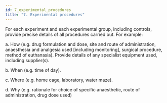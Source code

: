 ```yaml
---
id: 7_experimental_procedures
title: "7. Experimental procedures"
---
```

For each experiment and each experimental group, including controls, provide precise details of all procedures carried out. For example:

a. How (e.g. drug formulation and dose, site and route of administration, anaesthesia and analgesia used [including monitoring], surgical procedure, method of euthanasia). Provide details of any specialist equipment used, including supplier(s).

b. When (e.g. time of day).

c. Where (e.g. home cage, laboratory, water maze).

d. Why (e.g. rationale for choice of specific anaesthetic, route of administration, drug dose used)
